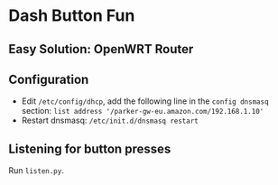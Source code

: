 # Dash Button Fun

## Easy Solution: OpenWRT Router

## Configuration

+ Edit `/etc/config/dhcp`, add the following line in the `config dnsmasq` section:
`list address '/parker-gw-eu.amazon.com/192.168.1.10'`
+ Restart dnsmasq: `/etc/init.d/dnsmasq restart`

## Listening for button presses

Run `listen.py`.
